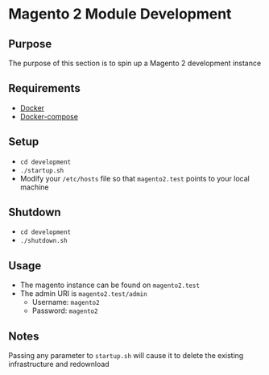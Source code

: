 # Magento 2 Module Development 
## Purpose
The purpose of this section is to spin up a Magento 2 development instance
## Requirements
- [Docker](http://get.docker.com)
- [Docker-compose](https://docs.docker.com/compose/)
## Setup
- `cd development`
- `./startup.sh`
- Modify your `/etc/hosts` file so that `magento2.test` points to your local machine
## Shutdown
- `cd development`
- `./shutdown.sh`
## Usage
- The magento instance can be found on `magento2.test`
- The admin URI is `magento2.test/admin`
   - Username: `magento2`
   - Password: `magento2`
## Notes
Passing any parameter to `startup.sh` will cause it to delete the existing infrastructure and redownload
